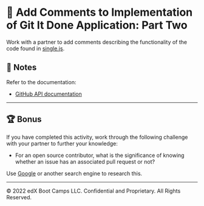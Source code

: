 # 📐 Add Comments to Implementation of Git It Done Application: Part Two

Work with a partner to add comments describing the functionality of the code found in [single.js](Unsolved/assets/js/single.js).

## 📝 Notes

Refer to the documentation: 

* [GitHub API documentation](https://docs.github.com/en/rest/overview/resources-in-the-rest-api)

---

## 🏆 Bonus

If you have completed this activity, work through the following challenge with your partner to further your knowledge:

* For an open source contributor, what is the significance of knowing whether an issue has an associated pull request or not?

Use [Google](https://www.google.com) or another search engine to research this.

---
© 2022 edX Boot Camps LLC. Confidential and Proprietary. All Rights Reserved.